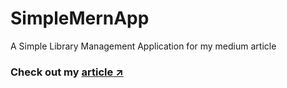 # SimpleMernApp
A Simple Library Management Application for my medium article <br/>
### Check out my [article ↗️](https://medium.com/@ams_132/simple-mern-app-to-get-you-off-the-ground-b8b4d1296755)
